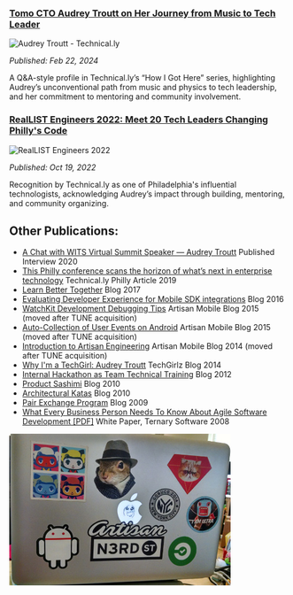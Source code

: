 ### [Tomo CTO Audrey Troutt on Her Journey from Music to Tech Leader](https://technical.ly/professional-development/tomo-cto-audrey-troutt-how-i-got-here/)

<img  class="feature-image-right"  style="width:300px" src="https://technical.ly/wp-content/uploads/2024/02/IMG_0220-1200x800.jpg" alt="Audrey Troutt - Technical.ly">

*Published: Feb 22, 2024*

A Q&A-style profile in Technical.ly’s “How I Got Here” series, highlighting Audrey’s unconventional path from music and physics to tech leadership, and her commitment to mentoring and community involvement.

<div class="clearfix"></div>

### [RealLIST Engineers 2022: Meet 20 Tech Leaders Changing Philly's Code](https://technical.ly/software-development/reallist-engineers-2022-philly/)

<img  class="feature-image" style="width:300px" src="https://technical.ly/wp-content/uploads/2022/10/1-800x600.jpg" alt="RealLIST Engineers 2022">

*Published: Oct 19, 2022*

Recognition by Technical.ly as one of Philadelphia's influential technologists, acknowledging Audrey’s impact through building, mentoring, and community organizing.

<div class="clearfix"></div>


## Other Publications:

*   [A Chat with WITS Virtual Summit Speaker — Audrey Troutt](https://medium.com/@WomenTechSummit/a-chat-with-wits-virtual-summit-speaker-audrey-troutt-80c4cda3905e) Published Interview 2020
*   [This Philly conference scans the horizon of what’s next in enterprise technology](https://technical.ly/philly/2019/05/23/philly-emerging-technologies-ete-conference-whats-next-in-enterprise-technology/) Technical.ly Philly Article 2019
*   [Learn Better Together](https://medium.com/@auditty/learn-better-together-f193cbb91ed6) Blog 2017
*   [Evaluating Developer Experience for Mobile SDK integrations](https://medium.com/@auditty/mobile-sdk-evaluation-scale-4cb1cbfb80e5) Blog 2016
*   [WatchKit Development Debugging Tips](https://www.tune.com/blog/watchkit-development-at-artisan/) Artisan Mobile Blog 2015 (moved after TUNE acquisition)
*   [Auto-Collection of User Events on Android](https://www.tune.com/blog/auto-collection-user-events-android/) Artisan Mobile Blog 2015 (moved after TUNE acquisition)
*   [Introduction to Artisan Engineering](https://www.tune.com/blog/introduction-artisan-engineering/) Artisan Mobile Blog 2014 (moved after TUNE acquisition)
*   [Why I'm a TechGirl: Audrey Troutt](http://www.techgirlz.org/why-im-a-techgirl-audrey-troutt/) TechGirlz Blog 2014
*   [Internal Hackathon as Team Technical Training](https://medium.com/@auditty/hackathon-for-learning-aeb2bfa0acd8) Blog 2012
*   [Product Sashimi](https://medium.com/@auditty/product-sashimi-is-delicious-2544249b5c45) Blog 2010
*   [Architectural Katas](https://medium.com/@auditty/agile-philly-code-kata-night-august-architectural-katas-e8d643980522) Blog 2010
*   [Pair Exchange Program](https://medium.com/@auditty/pair-exchange-program-6ae3c6d182c0) Blog 2009
*   [What Every Business Person Needs To Know About Agile Software Development [PDF]](https://www.scrumalliance.org/resource_download/708) White Paper, Ternary Software 2008

<img class="" src="images/laptop.jpg" alt="photo of my old laptop with stickers all over it">
